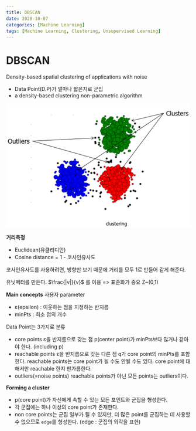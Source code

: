 ```yaml
---
title: DBSCAN
date: 2020-10-07
categories: [Machine Learning]
tags: [Machine Learning, Clustering, Unsupervised Learning]
---
```


# DBSCAN
Density-based spatial clustering of applications with noise
- Data Point(D.P)가 얼마나 짧은지로 군집
- a density-based clustering non-parametric algorithm


![](https://github.com/alias-son/alias-son.github.io/blob/main/assets/images/posts/DBSCAN/dbscan_img_1.png)

**거리측정**
- Euclidean(유클리디안)
- Cosine distance = 1 - 코사인유사도

코사인유사도를 사용하려면, 방향만 보기 때문에 거리를 모두 1로 만들어 같게 해준다.

유닛벡터를 만든다. $\frac{|v|}{v}$ 를 이용 => 표준화가 중요 Z~(0,1)

**Main concepts**
사용자 parameter
- ε(epsilon) : 이웃하는 점을 지정하는 반지름
- minPts : 최소 점의 개수

Data Point는 3가지로 분류
- core points
ε을 반지름으로 갖는 점 p(center point)가 minPts보다 많거나 같아야 한다. (including p)
- reachable points
ε을 반지름으로 갖는 다른 점 q가 core point의 minPts를 포함한다.
reachable points는 core point가 될 수도 안될 수도 있다.
core point에 대해서만 reachable 한지 판가름한다.
- outliers(=noise points)
reachable points가 아닌 모든 points는 outliers이다.

**Forming a cluster**

- p(core point)가 자신에게 속할 수 있는 모든 포인트와 군집을 형성한다.
- 각 군집에는 하나 이상의 core point가 존재한다.
- non core points는 군집 일부가 될 수 있지만, 더 많은 point를 군집하는 데 사용할 수 없으므로 `edge`를 형성한다. (edge : 군집의 외각을 표현)

